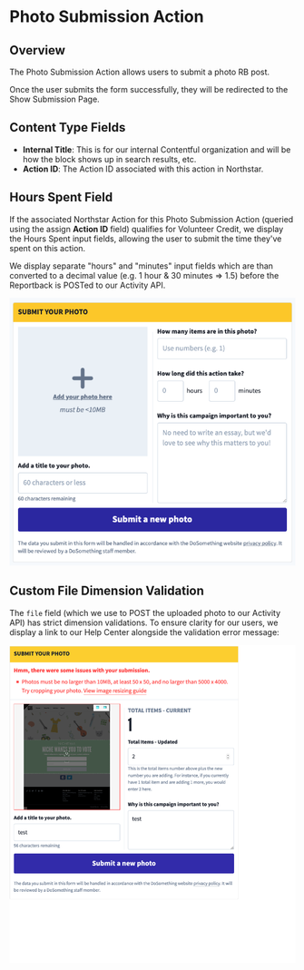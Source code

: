 # Photo Submission Action

## Overview

The Photo Submission Action allows users to submit a photo RB post.

<!-- ![Example Photo Submission Action](../../.gitbook/assets/...) -->

Once the user submits the form successfully, they will be redirected to the Show Submission Page.

## Content Type Fields

-   **Internal Title**: This is for our internal Contentful organization and will be how the block shows up in search results, etc.
-   **Action ID**: The Action ID associated with this action in Northstar.
    <!-- ... -->

## Hours Spent Field

If the associated Northstar Action for this Photo Submission Action (queried using the assign **Action ID** field) qualifies for Volunteer Credit, we display the Hours Spent input fields, allowing the user to submit the time they've spent on this action.

We display separate "hours" and "minutes" input fields which are than converted to a decimal value (e.g. 1 hour & 30 minutes => 1.5) before the Reportback is POSTed to our Activity API.

![Example Photo Submission Action With Hours Spent Field](../../.gitbook/assets/photo-submission-action-hours-spent.png)

## Custom File Dimension Validation

The `file` field (which we use to POST the uploaded photo to our Activity API) has strict dimension validations. To ensure clarity for our users, we display a link to our Help Center alongside the validation error message:

![Example Photo Submission Action Dimension Errors](../../.gitbook/assets/photo-submission-action-dimension-errors.png)
